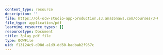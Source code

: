 ```yaml
---
content_type: resource
description: ''
file: https://ol-ocw-studio-app-production.s3.amazonaws.com/courses/3-091sc-introduction-to-solid-state-chemistry-fall-2010/f13124c9d98da1d9dd50badbab2f957c_2Q_fna3TTbs.pdf
file_type: application/pdf
learning_resource_types: []
resourcetype: Document
title: 3play pdf file
type: OCWFile
uid: f13124c9-d98d-a1d9-dd50-badbab2f957c
---
```

